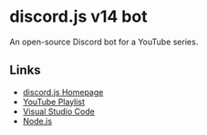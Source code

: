 # discord.js v14 bot

An open-source Discord bot for a YouTube series.

## Links
- [discord.js Homepage](https://discord.js.org)
- [YouTube Playlist](https://youtube.com/playlist?list=PLIyfGwNKOLhQH1BUUWVwlmUT_zgoWrM4_&si=7jD8t_RRGW0HeA-w)
- [Visual Studio Code](https://code.visualstudio.com)
- [Node.js](https://nodejs.org)
